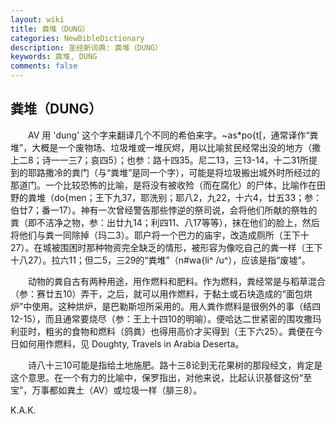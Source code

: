 ```yaml
---
layout: wiki
title: 粪堆（DUNG）
categories: NewBibleDictionary
description: 圣经新词典: 粪堆（DUNG）
keywords: 粪堆, DUNG
comments: false
---
```


## 粪堆（DUNG）

　　AV 用 'dung' 这个字来翻译几个不同的希伯来字。~as*po{t[，通常译作“粪堆”，大概是一个废物场、垃圾堆或一堆灰烬，用以比喻贫民经常出没的地方（撒上二8；诗一一三7；哀四5）；也参：路十四35。尼二13，三13-14，十二31所提到的耶路撒冷的粪门（与“粪堆”是同一个字），可能是将垃圾搬出城外时所经过的那道门。一个比较恐怖的比喻，是将没有被收殓（而在腐化）的尸体，比喻作在田野的粪堆（do{men；王下九37，耶洗别；耶八2，九22，十六4，廿五33；参：伯廿7；番一17）。神有一次曾经警告那些悖逆的祭司说，会将他们所献的祭牲的粪（即不洁净之物，参：出廿九14；利四11、八17等等），抹在他们的脸上，然后将他们与粪一同除掉（玛二3）。耶户将一个巴力的庙宇，改造成厕所（王下十27）。在城被围困时那种物资完全缺乏的情形，被形容为像吃自己的粪一样（王下十八27）。拉六11；但二5，三29的“粪堆”（n#wa{li^ /u^），应该是指“废墟”。

　　动物的粪自古有两种用途，用作燃料和肥料。作为燃料，粪经常是与稻草混合（参：赛廿五10）弄干，之后，就可以用作燃料，于黏土或石块造成的“面包烘炉”中使用。这种烘炉，是巴勒斯坦所采用的。用人粪作燃料是很例外的事（结四12-15），而且通常要烧尽（参：王上十四10的明喻）。便哈达二世紧密的围攻撒玛利亚时，粗劣的食物和燃料（鸽粪）也得用高价才买得到（王下六25）。粪便在今日如何用作燃料，见 Doughty, Travels in Arabia Deserta。

　　诗八十三10可能是指给土地施肥。路十三8论到无花果树的那段经文，肯定是这个意思。在一个有力的比喻中，保罗指出，对他来说，比起认识基督这份“至宝”，万事都如粪土（AV）或垃圾一样（腓三8）。

K.A.K.








